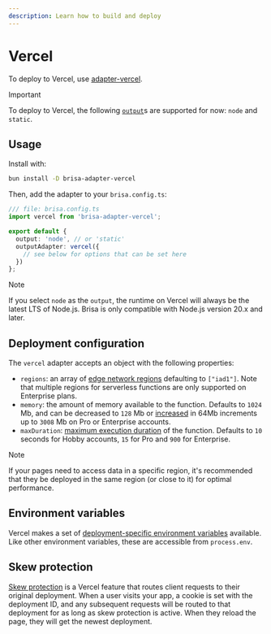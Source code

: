 ```yaml
---
description: Learn how to build and deploy
---
```


# Vercel

To deploy to Vercel, use [adapter-vercel](https://github.com/brisa-build/brisa/blob/main/packages/adapter-vercel).

> [!IMPORTANT]
>
> To deploy to Vercel, the following [`output`](/building-your-application/configuring/output)s are supported for now: `node` and `static`.

## Usage

Install with:

```sh
bun install -D brisa-adapter-vercel
```

Then, add the adapter to your `brisa.config.ts`:

```ts
/// file: brisa.config.ts
import vercel from 'brisa-adapter-vercel';

export default {
  output: 'node', // or 'static'
  outputAdapter: vercel({
    // see below for options that can be set here
  })
};
```

> [!NOTE]
>
> If you select `node` as the `output`, the runtime on Vercel will always be the latest LTS of Node.js. Brisa is only compatible with Node.js version 20.x and later.

## Deployment configuration

The `vercel` adapter accepts an object with the following properties:

- `regions`: an array of [edge network regions](https://vercel.com/docs/concepts/edge-network/regions) defaulting to `["iad1"]`. Note that multiple regions for serverless functions are only supported on Enterprise plans.
- `memory`: the amount of memory available to the function. Defaults to `1024` Mb, and can be decreased to `128` Mb or [increased](https://vercel.com/docs/concepts/limits/overview#serverless-function-memory) in 64Mb increments up to `3008` Mb on Pro or Enterprise accounts.
- `maxDuration`: [maximum execution duration](https://vercel.com/docs/functions/runtimes#max-duration) of the function. Defaults to `10` seconds for Hobby accounts, `15` for Pro and `900` for Enterprise.

> [!NOTE]
>
> If your pages need to access data in a specific region, it's recommended that they be deployed in the same region (or close to it) for optimal performance.

## Environment variables

Vercel makes a set of [deployment-specific environment variables](https://vercel.com/docs/concepts/projects/environment-variables#system-environment-variables) available. Like other environment variables, these are accessible from `process.env`.

## Skew protection

[Skew protection](https://vercel.com/docs/deployments/skew-protection) is a Vercel feature that routes client requests to their original deployment. When a user visits your app, a cookie is set with the deployment ID, and any subsequent requests will be routed to that deployment for as long as skew protection is active. When they reload the page, they will get the newest deployment. 
